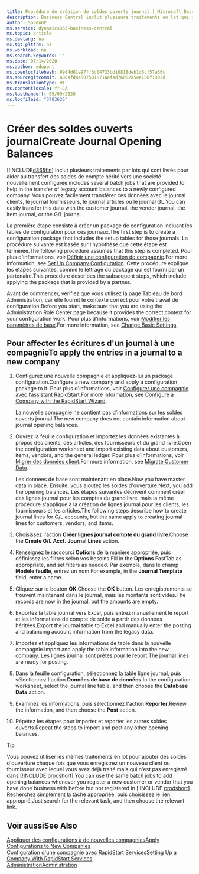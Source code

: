 ```yaml
---
title: Procédure de création de soldes ouverts journal | Microsoft Docs
description: Business Central inclut plusieurs traitements en lot qui sont fournis pour aider au transfert des soldes de compte hérités vers une compagnie nouvellement configurée. Vous pouvez facilement transférer ces données avec des reports de journal.
author: SorenGP
ms.service: dynamics365-business-central
ms.topic: article
ms.devlang: na
ms.tgt_pltfrm: na
ms.workload: na
ms.search.keywords: ''
ms.date: 07/14/2020
ms.author: edupont
ms.openlocfilehash: 9984d61e97ff6c04733bd10818deb1d6cf57a66c
ms.sourcegitcommit: a80afd4e5075018716efad76d82a54e158f1392d
ms.translationtype: HT
ms.contentlocale: fr-CA
ms.lasthandoff: 09/09/2020
ms.locfileid: "3783636"
---
```

# <a name="create-journal-opening-balances"></a><span data-ttu-id="18492-104">Créer des soldes ouverts journal</span><span class="sxs-lookup"><span data-stu-id="18492-104">Create Journal Opening Balances</span></span>

[!INCLUDE[d365fin](includes/d365fin_md.md)] <span data-ttu-id="18492-105">inclut plusieurs traitements par lots qui sont livrés pour aider au transfert des soldes de compte hérité vers une société nouvellement configurée.</span><span class="sxs-lookup"><span data-stu-id="18492-105">includes several batch jobs that are provided to help in the transfer of legacy account balances to a newly configured company.</span></span> <span data-ttu-id="18492-106">Vous pouvez facilement transférer ces données avec le journal clients, le journal fournisseurs, le journal articles ou le journal GL.</span><span class="sxs-lookup"><span data-stu-id="18492-106">You can easily transfer this data with the customer journal, the vendor journal, the item journal, or the G/L journal.</span></span>

<span data-ttu-id="18492-107">La première étape consiste à créer un package de configuration incluant les tables de configuration pour ces journaux.</span><span class="sxs-lookup"><span data-stu-id="18492-107">The first step is to create a configuration package that includes the setup tables for those journals.</span></span> <span data-ttu-id="18492-108">La procédure suivante est basée sur l’hypothèse que cette étape est terminée.</span><span class="sxs-lookup"><span data-stu-id="18492-108">The following procedure assumes that this step is completed.</span></span> <span data-ttu-id="18492-109">Pour plus d'informations, voir [Définir une configuration de compagnie](admin-set-up-company-configuration.md).</span><span class="sxs-lookup"><span data-stu-id="18492-109">For more information, see [Set Up Company Configuration](admin-set-up-company-configuration.md).</span></span> <span data-ttu-id="18492-110">Cette procédure explique les étapes suivantes, comme le lettrage du package qui est fourni par un partenaire.</span><span class="sxs-lookup"><span data-stu-id="18492-110">This procedure describes the subsequent steps, which include applying the package that is provided by a partner.</span></span>  

<span data-ttu-id="18492-111">Avant de commencer, vérifiez que vous utilisez la page Tableau de bord Administration, car elle fournit le contexte correct pour votre travail de configuration.</span><span class="sxs-lookup"><span data-stu-id="18492-111">Before you start, make sure that you are using the Administration Role Center page because it provides the correct context for your configuration work.</span></span> <span data-ttu-id="18492-112">Pour plus d'informations, voir [Modifier les paramètres de base](ui-change-basic-settings.md).</span><span class="sxs-lookup"><span data-stu-id="18492-112">For more information, see [Change Basic Settings](ui-change-basic-settings.md).</span></span>

## <a name="to-apply-the-entries-in-a-journal-to-a-new-company"></a><span data-ttu-id="18492-113">Pour affecter les écritures d'un journal à une compagnie</span><span class="sxs-lookup"><span data-stu-id="18492-113">To apply the entries in a journal to a new company</span></span>

1. <span data-ttu-id="18492-114">Configurez une nouvelle compagnie et appliquez-lui un package configuration.</span><span class="sxs-lookup"><span data-stu-id="18492-114">Configure a new company and apply a configuration package to it.</span></span> <span data-ttu-id="18492-115">Pour plus d'informations, voir [Configurer une compagnie avec l’assistant RapidStart](admin-how-to-configure-a-company-with-the-rapidstart-wizard.md).</span><span class="sxs-lookup"><span data-stu-id="18492-115">For more information, see [Configure a Company with the RapidStart Wizard](admin-how-to-configure-a-company-with-the-rapidstart-wizard.md).</span></span>  

    <span data-ttu-id="18492-116">La nouvelle compagnie ne contient pas d’informations sur les soldes ouverts journal.</span><span class="sxs-lookup"><span data-stu-id="18492-116">The new company does not contain information about journal opening balances.</span></span>  

2. <span data-ttu-id="18492-117">Ouvrez la feuille configuration et importez les données existantes à propos des clients, des articles, des fournisseurs et du grand livre.</span><span class="sxs-lookup"><span data-stu-id="18492-117">Open the configuration worksheet and import existing data about customers, items, vendors, and the general ledger.</span></span> <span data-ttu-id="18492-118">Pour plus d'informations, voir [Migrer des données client](admin-migrate-customer-data.md).</span><span class="sxs-lookup"><span data-stu-id="18492-118">For more information, see [Migrate Customer Data](admin-migrate-customer-data.md).</span></span>  

    <span data-ttu-id="18492-119">Les données de base sont maintenant en place.</span><span class="sxs-lookup"><span data-stu-id="18492-119">Now you have master data in place.</span></span> <span data-ttu-id="18492-120">Ensuite, vous ajoutez les soldes d'ouverture.</span><span class="sxs-lookup"><span data-stu-id="18492-120">Next, you add the opening balances.</span></span> <span data-ttu-id="18492-121">Les étapes suivantes décrivent comment créer des lignes journal pour les comptes du grand livre, mais la même procédure s'applique à la création de lignes journal pour les clients, les fournisseurs et les articles.</span><span class="sxs-lookup"><span data-stu-id="18492-121">The following steps describe how to create journal lines for G/L accounts, but the same apply to creating journal lines for customers, vendors, and items.</span></span>  
3. <span data-ttu-id="18492-122">Choisissez l'action **Créer lignes journal compte du grand livre**.</span><span class="sxs-lookup"><span data-stu-id="18492-122">Choose the **Create G/L Acct. Journal Lines** action.</span></span>  
4. <span data-ttu-id="18492-123">Renseignez le raccourci **Options** de la manière appropriée, puis définissez les filtres selon vos besoins.</span><span class="sxs-lookup"><span data-stu-id="18492-123">Fill in the **Options** FastTab as appropriate, and set filters as needed.</span></span> <span data-ttu-id="18492-124">Par exemple, dans le champ **Modèle feuille**, entrez un nom.</span><span class="sxs-lookup"><span data-stu-id="18492-124">For example, in the **Journal Template** field, enter a name.</span></span>  
5. <span data-ttu-id="18492-125">Cliquez sur le bouton **OK**.</span><span class="sxs-lookup"><span data-stu-id="18492-125">Choose the **OK** button.</span></span> <span data-ttu-id="18492-126">Les enregistrements se trouvent maintenant dans le journal, mais les montants sont vides.</span><span class="sxs-lookup"><span data-stu-id="18492-126">The records are now in the journal, but the amounts are empty.</span></span>  
6. <span data-ttu-id="18492-127">Exportez la table journal vers Excel, puis entrez manuellement le report et les informations de compte de solde à partir des données héritées.</span><span class="sxs-lookup"><span data-stu-id="18492-127">Export the journal table to Excel and manually enter the posting and balancing account information from the legacy data.</span></span>
7. <span data-ttu-id="18492-128">Importez et appliquez les informations de table dans la nouvelle compagnie.</span><span class="sxs-lookup"><span data-stu-id="18492-128">Import and apply the table information into the new company.</span></span> <span data-ttu-id="18492-129">Les lignes journal sont prêtes pour le report.</span><span class="sxs-lookup"><span data-stu-id="18492-129">The journal lines are ready for posting.</span></span>  
8. <span data-ttu-id="18492-130">Dans la feuille configuration, sélectionnez la table ligne journal, puis sélectionnez l'action **Données de base de données**.</span><span class="sxs-lookup"><span data-stu-id="18492-130">In the configuration worksheet, select the journal line table, and then choose the **Database Data** action.</span></span>  
9. <span data-ttu-id="18492-131">Examinez les informations, puis sélectionnez l'action **Reporter**.</span><span class="sxs-lookup"><span data-stu-id="18492-131">Review the information, and then choose the **Post** action.</span></span>  
10. <span data-ttu-id="18492-132">Répétez les étapes pour importer et reporter les autres soldes ouverts.</span><span class="sxs-lookup"><span data-stu-id="18492-132">Repeat the steps to import and post any other opening balances.</span></span>  

> [!TIP]
> <span data-ttu-id="18492-133">Vous pouvez utiliser les mêmes traitements en lot pour ajouter des soldes d'ouverture chaque fois que vous enregistrez un nouveau client ou fournisseur avec lequel vous avez déjà traité mais qui n'est pas enregistré dans [!INCLUDE [prodshort](includes/prodshort.md)].</span><span class="sxs-lookup"><span data-stu-id="18492-133">You can use the same batch jobs to add opening balances whenever you register a new customer or vendor that you have done business with before but not registered in [!INCLUDE [prodshort](includes/prodshort.md)].</span></span> <span data-ttu-id="18492-134">Recherchez simplement la tâche appropriée, puis choisissez le lien approprié.</span><span class="sxs-lookup"><span data-stu-id="18492-134">Just search for the relevant task, and then choose the relevant link.</span></span>

## <a name="see-also"></a><span data-ttu-id="18492-135">Voir aussi</span><span class="sxs-lookup"><span data-stu-id="18492-135">See Also</span></span>

[<span data-ttu-id="18492-136">Appliquer des configurations à de nouvelles compagnies</span><span class="sxs-lookup"><span data-stu-id="18492-136">Apply Configurations to New Companies</span></span>](admin-apply-configuration-to-new-companies.md)  
[<span data-ttu-id="18492-137">Configuration d'une compagnie avec RapidStart Services</span><span class="sxs-lookup"><span data-stu-id="18492-137">Setting Up a Company With RapidStart Services</span></span>](admin-set-up-a-company-with-rapidstart.md)  
[<span data-ttu-id="18492-138">Administration</span><span class="sxs-lookup"><span data-stu-id="18492-138">Administration</span></span>](admin-setup-and-administration.md)  
